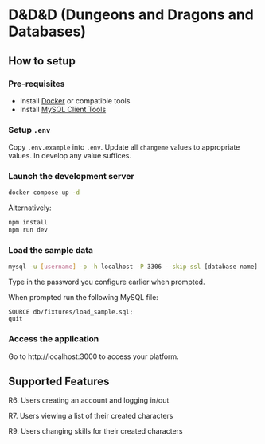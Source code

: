 # D&D&D (Dungeons and Dragons and Databases)

## How to setup

### Pre-requisites

- Install [Docker](https://docs.docker.com/get-started/get-docker/) or compatible tools
- Install [MySQL Client Tools](https://dev.mysql.com/doc/refman/8.4/en/mysql.html)

### Setup `.env`

Copy `.env.example` into `.env`. Update all `changeme` values to appropriate values. In develop any value suffices.

### Launch the development server

```bash
docker compose up -d
```

Alternatively:
```bash
npm install
npm run dev
```

### Load the sample data

```bash
mysql -u [username] -p -h localhost -P 3306 --skip-ssl [database name]
```

Type in the password you configure earlier when prompted.

When prompted run the following MySQL file:

```mysql
SOURCE db/fixtures/load_sample.sql;
quit
```

### Access the application

Go to http://localhost:3000 to access your platform.

## Supported Features

R6. Users creating an account and logging in/out


R7. Users viewing a list of their created characters

R9. Users changing skills for their created characters
